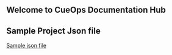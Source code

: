 ## Welcome to CueOps Documentation Hub

## Sample Project Json file

[Sample json file](./Project-sample.json)

